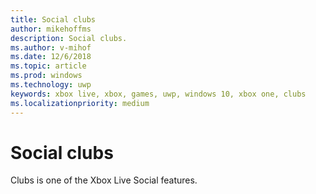 ```yaml
---
title: Social clubs
author: mikehoffms
description: Social clubs.
ms.author: v-mihof
ms.date: 12/6/2018
ms.topic: article
ms.prod: windows
ms.technology: uwp
keywords: xbox live, xbox, games, uwp, windows 10, xbox one, clubs
ms.localizationpriority: medium
---
```


# Social clubs

Clubs is one of the Xbox Live Social features.
